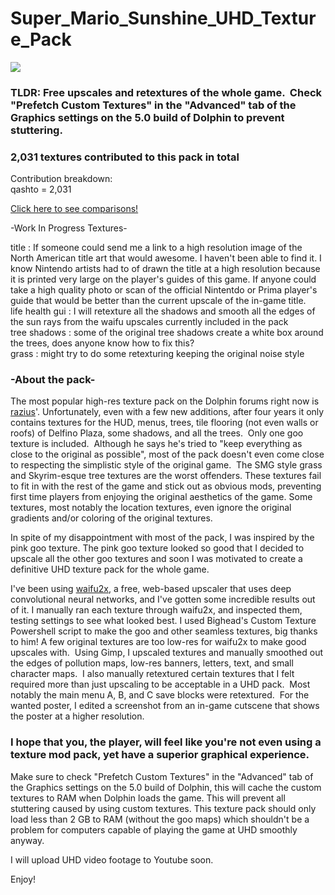 # Super_Mario_Sunshine_UHD_Texture_Pack
<img src="https://raw.githubusercontent.com/quinton-ashley/Super_Mario_Sunshine_UHD_Texture_Pack/master/png/GMS/gui/title/tex1_490x270_8173791dd11cea7c_5.png"></img>
<h3>TLDR: Free upscales and retextures of the whole game.  Check "Prefetch Custom Textures" in the "Advanced" tab of the Graphics settings on the 5.0 build of Dolphin to prevent stuttering.</h3>

<h3> 2,031 textures contributed to this pack in total</h3>
Contribution breakdown:<br>
qashto = 2,031

[Click here to see comparisons!](../../wiki)


-Work In Progress Textures-

title : If someone could send me a link to a high resolution image of the North American title art that would awesome. I haven't been able to find it. I know Nintendo artists had to of drawn the title at a high resolution because it is printed very large on the player's guides of this game. If anyone could take a high quality photo or scan of the official Nintentdo or Prima player's guide that would be better than the current upscale of the in-game title.<br>
life health gui : I will retexture all the shadows and smooth all the edges of the sun rays from the waifu upscales currently included in the pack<br>
tree shadows : some of the original tree shadows create a white box around the trees, does anyone know how to fix this?<br>
grass : might try to do some retexturing keeping the original noise style

<h3>-About the pack-</h3>

The most popular high-res texture pack on the Dolphin forums right now is <a href="https://forums.dolphin-emu.org/Thread-super-mario-sunshine-uhd-texture-pack?pid=431952#pid431952">razius</a>'.  Unfortunately, even with a few new additions, after four years it only contains textures for the HUD, menus, trees, tile flooring (not even walls or roofs) of Delfino Plaza, some shadows, and all the trees.  Only one goo texture is included.  Although he says he's tried to "keep everything as close to the original as possible", most of the pack doesn't even come close to respecting the simplistic style of the original game.  The SMG style grass and Skyrim-esque tree textures are the worst offenders.  These textures fail to fit in with the rest of the game and stick out as obvious mods, preventing first time players from enjoying the original aesthetics of the game.  Some textures, most notably the location textures, even ignore the original gradients and/or coloring of the original textures.

In spite of my disappointment with most of the pack, I was inspired by the pink goo texture.  The pink goo texture looked so good that I decided to upscale all the other goo textures and soon I was motivated to create a definitive UHD texture pack for the whole game.

I've been using <a href="https://github.com/nagadomi/waifu2x">waifu2x</a>, a free, web-based upscaler that uses deep convolutional neural networks, and I've gotten some incredible results out of it.  I manually ran each texture through waifu2x, and inspected them, testing settings to see what looked best.  I used Bighead's Custom Texture Powershell script to make the goo and other seamless textures, big thanks to him!  A few original textures are too low-res for waifu2x to make good upscales with.  Using Gimp, I upscaled textures and manually smoothed out the edges of pollution maps, low-res banners, letters, text, and small character maps.  I also manually retextured certain textures that I felt required more than just upscaling to be acceptable in a UHD pack.  Most notably the main menu A, B, and C save blocks were retextured.  For the wanted poster, I edited a screenshot from an in-game cutscene that shows the poster at a higher resolution.

<h3>I hope that you, the player, will feel like you're not even using a texture mod pack, yet have a superior graphical experience.</h3>

Make sure to check "Prefetch Custom Textures" in the "Advanced" tab of the Graphics settings on the 5.0 build of Dolphin, this will cache the custom textures to RAM when Dolphin loads the game. This will prevent all stuttering caused by using custom textures. This texture pack should only load less than 2 GB to RAM (without the goo maps) which shouldn't be a problem for computers capable of playing the game at UHD smoothly anyway.

I will upload UHD video footage to Youtube soon.

Enjoy!
